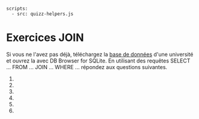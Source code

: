 ```{metadata}
scripts:
  - src: quizz-helpers.js
```

# Exercices JOIN

Si vous ne l'avez pas déjà, téléchargez la [base de données](university.db) d'une université et ouvrez la avec DB Browser for SQLite. En utilisant des requêtes SELECT ... FROM ... JOIN ... WHERE ... répondez aux questions suivantes.


1.  <script>tdoc.question("A quels cours est inscrit l’élève dont le nom commence par « Denys » ?", {'electromagnetismandelectronics': true});</script>
2. <script>tdoc.question("Quel est le cours du département numéro « 2 » qui commence à 9h00 ?", {'medicinalchemistry': true});</script>
3. <script>tdoc.question("Quel est le nom du directeur de la faculté à laquelle appartient le cours « Engineering drawing » ?", {'etelvinolanzoni': true});</script>
4. <script>tdoc.question("Combien d’élèves distincts sont inscrits dans un cours qui a lieu en salle R403 ?", {'133':true});</script>
5. <script>tdoc.question("Combien d’élèves distincts qui ont cours en salle R403 sont en année « FR » ?", {'28': true});</script>
6. <script>tdoc.question("Quel est le nom du directeur de faculté, du cours auquel 'Feng' est inscrit ?", {'aleksandrovnemeth': true});</script>
